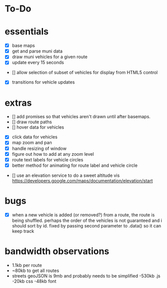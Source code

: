 # To-Do


# essentials
- [x] base maps
- [x] get and parse muni data
- [x] draw muni vehicles for a given route
- [x] update every 15 seconds
- [] allow selection of subset of vehicles for display from HTML5 control
- [x] transitions for vehicle updates


# extras
- [] add promises so that vehicles aren't drawn until after basemaps.
- [] draw route paths
- [] hover data for vehicles
- [x] click data for vehicles
- [x] map zoom and pan
- [x] handle resizing of window
- [x] figure out how to add at any zoom level
- [x] route text labels for vehicle circles
- [x] better method for animating for route label and vehicle circle
- [] use an elevation service to do a sweet altitude vis 
    https://developers.google.com/maps/documentation/elevation/start 


# bugs
-[x] when a new vehicle is added (or removed?) from a route, the route is being shuffled.  perhaps the order of the vehicles is not guaranteed and i should sort by id.  fixed by passing second parameter to .data() so it can keep track


# bandwidth observations
- 1.1kb per route
- ~80kb to get all routes
- streets geoJSON is 9mb and probably needs to be simplified
-530kb .js
-20kb css
-48kb font